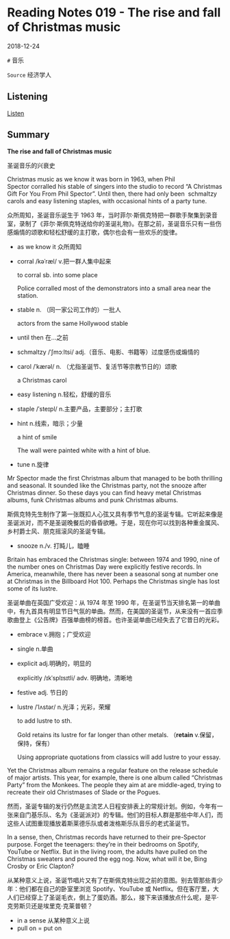 # Reading Notes 019 - The rise and fall of Christmas music

2018-12-24



`#` 音乐

`Source` 经济学人



## Listening

[Listen](https://reading.liulishuo.com/share/audios/NTI0MDEwMDAwMDAwMDE0OQ==?login=44086617)



## Summary

**The rise and fall of Christmas music**

圣诞音乐的兴衰史



Christmas music as we know it was born in 1963, when Phil Spector corralled his stable of singers into the studio to record “A Christmas Gift For You From Phil Spector”. Until then, there had only been  schmaltzy  carols and easy listening staples, with occasional hints of a party tune. 

众所周知，圣诞音乐诞生于 1963 年，当时菲尔·斯佩克特把一群歌手聚集到录音室，录制了《菲尔·斯佩克特送给你的圣诞礼物》。在那之前，圣诞音乐只有一些伤感煽情的颂歌和轻松舒缓的主打歌，偶尔也会有一些欢乐的旋律。

* as we know it 众所周知

* corral /kəˈræl/ v.把一群人集中起来

  to corral sb. into some place 

  Police corralled most of the demonstrators into a small area near the station.

* stable n. （同一家公司工作的）一批人

  actors from the same Hollywood stable

* until then 在...之前

* schmaltzy /ˈʃmɔːltsi/ adj.（音乐、电影、书籍等）过度感伤或煽情的

* carol /ˈkærəl/ n. （尤指圣诞节、复活节等宗教节日的）颂歌

  a Christmas carol

* easy listening n.轻松，舒缓的音乐

* staple /ˈsteɪpl/ n.主要产品，主要部分；主打歌

* hint n.线索，暗示；少量

  a hint of smile

  The wall were painted white with a hint of blue.

* tune n.旋律


Mr Spector made the first Christmas album that managed to be both thrilling and seasonal. It sounded like the Christmas party, not the snooze after Christmas dinner. So these days you can find heavy metal Christmas albums, funk Christmas albums and punk Christmas albums. 

斯佩克特先生制作了第一张既扣人心弦又具有季节气息的圣诞专辑。它听起来像是圣诞派对，而不是圣诞晚餐后的昏昏欲睡。于是，现在你可以找到各种重金属风、乡村爵士风、朋克摇滚风的圣诞专辑。

* snooze n./v. 打盹儿，瞌睡



Britain has embraced the Christmas single: between 1974 and 1990, nine of the number ones on Christmas Day were explicitly festive records. In America, meanwhile, there has never been a seasonal song at number one at Christmas in the Billboard Hot 100. Perhaps the Christmas single has lost some of its lustre.

圣诞单曲在英国广受欢迎：从 1974 年至 1990 年，在圣诞节当天排名第一的单曲中，有九首具有明显节日气氛的单曲。然而，在美国的圣诞节，从来没有一首应季歌曲登上《公告牌》百强单曲榜的榜首。也许圣诞单曲已经失去了它昔日的光彩。

* embrace v.拥抱；广受欢迎

* single n.单曲

* explicit adj.明确的，明显的

  explicitly  /ɪkˈsplɪsɪtli/ adv. 明确地，清晰地

* festive adj. 节日的

* lustre /ˈlʌstər/ n.光泽；光彩，荣耀

  to add lustre to sth.

  Gold retains its lustre for far longer  than other metals. （**retain** v.保留，保持，保有）

  Using appropriate quotations from classics will add lustre to your essay.


Yet the Christmas album remains a regular feature on the release schedule of major artists. This year, for example, there is one album called “Christmas Party” from the Monkees. The people they aim at are middle-aged, trying to recreate their old Christmases of Slade or the Pogues. 

然而，圣诞专辑的发行仍然是主流艺人日程安排表上的常规计划。例如，今年有一张来自门基乐队、名为《圣诞派对》的专辑。他们的目标人群是那些中年人们，而这些人试图重现播放着斯莱德乐队或者泼格斯乐队音乐的老式圣诞节。



In a sense, then, Christmas records have returned to their pre-Spector purpose. Forget the teenagers: they’re in their bedrooms on Spotify, YouTube or Netflix. But in the living room, the adults have pulled on the Christmas sweaters and poured the egg nog. Now, what will it be, Bing Crosby or Eric Clapton?

从某种意义上说，圣诞节唱片又有了在斯佩克特出现之前的意图。别去管那些青少年：他们都在自己的卧室里浏览 Spotify、YouTube 或 Netflix。但在客厅里，大人们已经穿上了圣诞毛衣，倒上了蛋奶酒。那么，接下来该播放点什么呢，是平·克劳斯贝还是埃里克·克莱普顿？

* in a sense 从某种意义上说
* pull on = put on 



